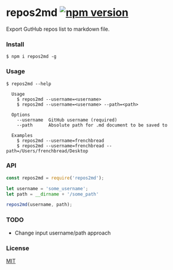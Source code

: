 # repos2md [![npm version](https://badge.fury.io/js/repos2md.svg)](https://badge.fury.io/js/repos2md)

Export GutHub repos list to markdown file.

### Install

```
$ npm i repos2md -g
```

### Usage

```
$ repos2md --help

  Usage
    $ repos2md --username=<username>
    $ repos2md --username=<username> --path=<path>

  Options
    --username  GitHub username (required)
    --path      Absolute path for .md document to be saved to

  Examples
    $ repos2md --username=frenchbread
    $ repos2md --username=frenchbread --path=/Users/frenchbread/Desktop
```

### API

```javascript
const repos2md = require('repos2md');

let username = 'some_username';
let path = __dirname + '/some_path'

repos2md(username, path);
```

### TODO
- Change input username/path approach

### License

[MIT](https://github.com/frenchbread/repos2md/blob/master/LICENSE)
